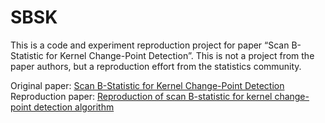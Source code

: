 # SBSK
This is a code and experiment reproduction project for paper “Scan B-Statistic for Kernel Change-Point Detection”. This is not a project from the paper authors, but a reproduction effort from the statistics community.

Original paper: [Scan B-Statistic for Kernel Change-Point Detection](https://arxiv.org/abs/1507.01279)
Reproduction paper: [Reproduction of scan B-statistic for kernel change-point detection algorithm](https://arxiv.org/abs/2408.13146)
